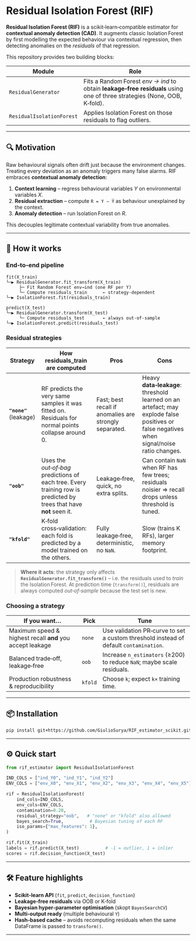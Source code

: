 # Residual Isolation Forest (RIF)

**Residual Isolation Forest (RIF)** is a scikit‑learn‑compatible estimator for **contextual anomaly detection (CAD)**.
It augments classic Isolation Forest by first modelling the expected behaviour via contextual regression, then detecting anomalies on the *residuals* of that regression.

This repository provides two building blocks:

| Module                    | Role                                                                                                                     |
| ------------------------- | ------------------------------------------------------------------------------------------------------------------------ |
| `ResidualGenerator`       | Fits a Random Forest *env → ind* to obtain **leakage‑free residuals** using one of three strategies (None, OOB, K‑fold). |
| `ResidualIsolationForest` | Applies Isolation Forest on those residuals to flag outliers.                                                            |

---

## 🔍 Motivation

Raw behavioural signals often drift just because the environment changes. Treating every deviation as an anomaly triggers many false alarms.
RIF embraces **contextual anomaly detection**:

1. **Context learning** – regress behavioural variables *Y* on environmental variables *X*.
2. **Residual extraction** – compute `R = Y − Ŷ` as behaviour unexplained by the context.
3. **Anomaly detection** – run Isolation Forest on *R*.

This decouples legitimate contextual variability from true anomalies.

---

## 🧠 How it works

### End‑to‑end pipeline

```text
fit(X_train)
└─▶ ResidualGenerator.fit_transform(X_train)
     ├─ Fit Random Forest env→ind (one RF per Y)
     └─ Compute residuals_train      ← strategy‑dependent
└─▶ IsolationForest.fit(residuals_train)

predict(X_test)
└─▶ ResidualGenerator.transform(X_test)
     └─ Compute residuals_test       ← always out‑of‑sample
└─▶ IsolationForest.predict(residuals_test)
```

### Residual strategies

| Strategy               | How residuals\_train are computed                                                                                   | Pros                                                   | Cons                                                                                                                                      |
| ---------------------- | ------------------------------------------------------------------------------------------------------------------- | ------------------------------------------------------ | ----------------------------------------------------------------------------------------------------------------------------------------- |
| **`"none"`** (leakage) | RF predicts the very same samples it was fitted on. Residuals for normal points collapse around 0.                  | Fast; best recall if anomalies are strongly separated. | Heavy **data‑leakage**: threshold learned on an artefact; may explode false positives or false negatives when signal/noise ratio changes. |
| **`"oob"`**            | Uses the *out‑of‑bag* predictions of each tree. Every training row is predicted by trees that have **not** seen it. | Leakage‑free, quick, no extra splits.                  | Can contain `NaN` when RF has few trees; residuals noisier ⇒ recall drops unless threshold is tuned.                                      |
| **`"kfold"`**          | K‑fold cross‑validation: each fold is predicted by a model trained on the others.                                   | Fully leakage‑free, deterministic, no `NaN`.           | Slow (trains K RFs), larger memory footprint.                                                                                             |

> **Where it acts**: the strategy only affects **`ResidualGenerator.fit_transform()`** – i.e. the residuals used to *train* the Isolation Forest.
> At prediction time (`transform()`), residuals are always computed *out‑of‑sample* because the test set is new.

### Choosing a strategy

| If you want…                                              | Pick    | Tune                                                                                  |
| --------------------------------------------------------- | ------- | ------------------------------------------------------------------------------------- |
| Maximum speed & highest recall **and** you accept leakage | `none`  | Use validation PR‑curve to set a custom threshold instead of default `contamination`. |
| Balanced trade‑off, leakage‑free                          | `oob`   | Increase `n_estimators` (≥200) to reduce `NaN`; maybe scale residuals.                |
| Production robustness & reproducibility                   | `kfold` | Choose `k`; expect `k×` training time.                                                |

---

## 📦 Installation

```bash
pip install git+https://github.com/GiulioSurya/RIF_estimator_scikit.git
```

---

## ⚙️ Quick start

```python
from rif_estimator import ResidualIsolationForest

IND_COLS = ["ind_Y0", "ind_Y1", "ind_Y2"]
ENV_COLS = ["env_X0", "env_X1", "env_X2", "env_X3", "env_X4", "env_X5"]

rif = ResidualIsolationForest(
    ind_cols=IND_COLS,
    env_cols=ENV_COLS,
    contamination=0.20,
    residual_strategy="oob",   # "none" or "kfold" also allowed
    bayes_search=True,          # Bayesian tuning of each RF
    iso_params={"max_features": 1},
)

rif.fit(X_train)
labels = rif.predict(X_test)          # -1 = outlier, 1 = inlier
scores = rif.decision_function(X_test)
```

---

## 🛠️ Feature highlights

* **Scikit‑learn API** (`fit`, `predict`, `decision_function`)
* **Leakage‑free residuals** via OOB or K‑fold
* **Bayesian hyper‑parameter optimisation** (skopt `BayesSearchCV`)
* **Multi‑output ready** (multiple behavioural `Y`)
* **Hash‑based cache** – avoids recomputing residuals when the same DataFrame is passed to `transform()`.

---
